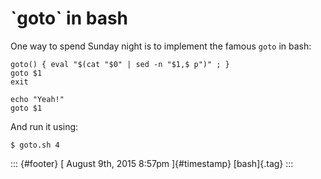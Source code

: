 \`goto\` in bash
================

One way to spend Sunday night is to implement the famous `goto` in bash:

    goto() { eval "$(cat "$0" | sed -n "$1,$ p")" ; }
    goto $1
    exit

    echo "Yeah!"
    goto $1

And run it using:

    $ goto.sh 4

::: {#footer}
[ August 9th, 2015 8:57pm ]{#timestamp} [bash]{.tag}
:::
